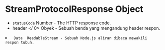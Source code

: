 # StreamProtocolResponse Object

* `statusCode` Number - The HTTP response code.
*  header </ 0>  Obyek - Sebuah  benda yang mengandung header respon.</li>
<li><code> Data </ 0> ReadableStream - Sebuah Node.js aliran dibaca mewakili respon tubuh.</li>
</ul>
